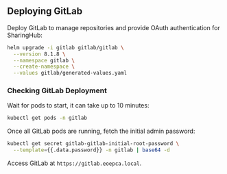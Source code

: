 ## Deploying GitLab

Deploy GitLab to manage repositories and provide OAuth authentication for SharingHub:

```bash
helm upgrade -i gitlab gitlab/gitlab \
  --version 8.1.8 \
  --namespace gitlab \
  --create-namespace \
  --values gitlab/generated-values.yaml
````

### Checking GitLab Deployment

Wait for pods to start, it can take up to 10 minutes:

```bash
kubectl get pods -n gitlab
```

Once all GitLab pods are running, fetch the initial admin password:

```bash
kubectl get secret gitlab-gitlab-initial-root-password \
  --template={{.data.password}} -n gitlab | base64 -d
```

Access GitLab at `https://gitlab.eoepca.local`.
